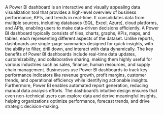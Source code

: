 A Power BI dashboard is an interactive and visually appealing data visualization tool that provides a high-level overview of business performance, KPIs, and trends in real-time.
It consolidates data from multiple sources, including databases (SQL, Excel, Azure), cloud platforms, and APIs, enabling users to make data-driven decisions efficiently. 
A Power BI dashboard typically consists of tiles, charts, graphs, KPIs, maps, and tables, each representing different aspects of the dataset. Unlike reports, 
dashboards are single-page summaries designed for quick insights, with the ability to filter, drill down, and interact with data dynamically. The key benefits of Power BI dashboards 
include real-time data updates, customizability, and collaborative sharing, making them highly useful for various industries such as sales, finance, human resources, and supply chain management.
Businesses use Power BI dashboards to track key performance indicators like revenue growth, profit margins, customer trends, and operational efficiency while identifying actionable insights. 
Furthermore, Power BI enables automated report generation, reducing manual data analysis efforts. The dashboard’s intuitive design ensures that even non-technical users can explore data and 
derive meaningful insights, helping organizations optimize performance, forecast trends, and drive strategic decision-making.

